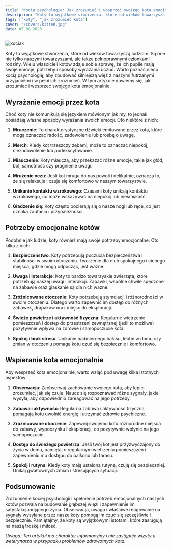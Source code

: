 ```yaml
---
title: "Kocia psychologia: Jak zrozumieć i wesprzeć swojego kota emocjonalnie"
description: "Koty to wyjątkowe stworzenia, które od wieków towarzyszą ludziom. Są one nie tylko naszymi towarzyszami, ale także pełnoprawnymi członkami rodziny. Wielu właścicieli kotów zdaje sobie sprawę, że ich pupile mają swoje emocje, potrzeby i sposoby wyrażania uczuć. Warto poznać nieco kocią psychologię, aby zbudować silniejszą więź z naszymi futrzanymi przyjaciółmi i w pełni ich zrozumieć. W tym artykule dowiemy się, jak zrozumieć i wesprzeć swojego kota emocjonalnie."
tags: ["koty", "jak zrozumieć kota"]
cover: "/covers/kitten.jpg"
date: 05.08.2023
---
```


![kociak](/covers/kitten.jpg)

Koty to wyjątkowe stworzenia, które od wieków towarzyszą ludziom. Są one nie tylko naszymi towarzyszami, ale także pełnoprawnymi członkami rodziny. Wielu właścicieli kotów zdaje sobie sprawę, że ich pupile mają swoje emocje, potrzeby i sposoby wyrażania uczuć. Warto poznać nieco kocią psychologię, aby zbudować silniejszą więź z naszymi futrzanymi przyjaciółmi i w pełni ich zrozumieć. W tym artykule dowiemy się, jak zrozumieć i wesprzeć swojego kota emocjonalnie.

## Wyrażanie emocji przez kota

Choć koty nie komunikują się językiem mówionym jak my, to jednak posiadają własne sposoby wyrażania swoich emocji. Oto niektóre z nich:

1. **Mruczenie**: To charakterystyczne dźwięki emitowane przez kota, które mogą oznaczać radość, zadowolenie lub prośbę o uwagę.

2. **Merch**: Kiedy kot trzeszczy zębami, może to oznaczać niepokój, niezadowolenie lub podekscytowanie.

3. **Miauczenie**: Koty miauczą, aby przekazać różne emocje, takie jak głód, ból, samotność czy pragnienie uwagi.

4. **Mrużenie oczu**: Jeśli kot mruga do nas powoli i delikatnie, oznacza to, że się relaksuje i czuje się komfortowo w naszym towarzystwie.

5. **Unikanie kontaktu wzrokowego**: Czasami koty unikają kontaktu wzrokowego, co może wskazywać na niepokój lub nieśmiałość.

6. **Gładzenie się**: Koty często pocierają się o nasze nogi lub ręce, co jest oznaką zaufania i przynależności.

## Potrzeby emocjonalne kotów

Podobnie jak ludzie, koty również mają swoje potrzeby emocjonalne. Oto kilka z nich:

1. **Bezpieczeństwo**: Koty potrzebują poczucia bezpieczeństwa i stabilności w swoim otoczeniu. Tworzenie dla nich spokojnego i cichego miejsca, gdzie mogą odpocząć, jest ważne.

2. **Uwaga i interakcje**: Koty to bardzo towarzyskie zwierzęta, które potrzebują naszej uwagi i interakcji. Zabawki, wspólne chwile spędzone na zabawie oraz głaskanie są dla nich ważne.

3. **Zróżnicowane otoczenie**: Koty potrzebują stymulacji i różnorodności w swoim otoczeniu. Dlatego warto zapewnić im dostęp do różnych zabawek, drapaków oraz miejsc do eksploracji.

4. **Świeże powietrze i aktywność fizyczna**: Regularne wietrzenie pomieszczeń i dostęp do przestrzeni zewnętrznej (jeśli to możliwe) pozytywnie wpływa na zdrowie i samopoczucie kota.

5. **Spokój i brak stresu**: Unikanie nadmiernego hałasu, kłótni w domu czy zmian w otoczeniu pomaga kotu czuć się bezpiecznie i komfortowo.

## Wspieranie kota emocjonalnie

Aby wesprzeć kota emocjonalnie, warto wziąć pod uwagę kilka istotnych aspektów:

1. **Obserwacja**: Zaobserwuj zachowanie swojego kota, aby lepiej zrozumieć, jak się czuje. Naucz się rozpoznawać różne sygnały, jakie wysyła, aby odpowiednio zareagować na jego potrzeby.

2. **Zabawa i aktywność**: Regularna zabawa i aktywność fizyczna pomagają kotu uwolnić energię i utrzymać zdrowie psychiczne.

3. **Zróżnicowane otoczenie**: Zapewnij swojemu kotu różnorodne miejsca do zabawy, wypoczynku i eksploracji, co pozytywnie wpłynie na jego samopoczucie.

4. **Dostęp do świeżego powietrza**: Jeśli twój kot jest przyzwyczajony do życia w domu, pamiętaj o regularnym wietrzeniu pomieszczeń i zapewnieniu mu dostępu do balkonu lub tarasu.

5. **Spokój i rutyna**: Kiedy koty mają ustaloną rutynę, czują się bezpieczniej. Unikaj gwałtownych zmian i stresujących sytuacji.

## Podsumowanie

Zrozumienie kociej psychologii i spełnienie potrzeb emocjonalnych naszych kotów pozwala na budowanie głębszej więzi i zapewnienie im satysfakcjonującego życia. Obserwacja, uwaga i właściwe reagowanie na sygnały wysyłane przez nasze koty pomogą im czuć się szczęśliwie i bezpiecznie. Pamiętajmy, że koty są wyjątkowymi istotami, które zasługują na naszą troskę i miłość.

_Uwaga: Ten artykuł ma charakter informacyjny i nie zastępuje wizyty u weterynarza w przypadku problemów zdrowotnych kota._

